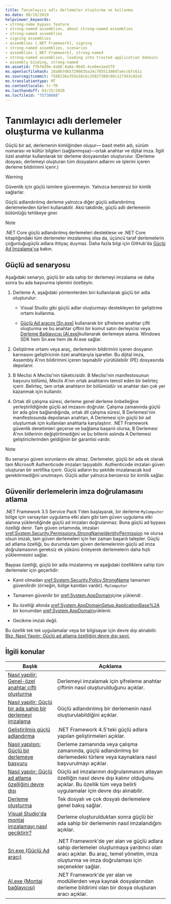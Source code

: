 ```yaml
---
title: Tanımlayıcı adlı derlemeler oluşturma ve kullanma
ms.date: 08/19/2019
helpviewer_keywords:
- strong-name bypass feature
- strong-named assemblies, about strong-named assemblies
- strong-named assemblies
- signing assemblies
- assemblies [.NET Framework], signing
- strong-named assemblies, scenarios
- assemblies [.NET Framework], strong-named
- strong-named assemblies, loading into trusted application domains
- assembly binding, strong-named
ms.assetid: ffbf6d9e-4a88-4a8a-9645-4ce0ee1ee5f9
ms.openlocfilehash: 18a0b7d657290835a34c705513d0d7a4ccbfc61c
ms.sourcegitcommit: 7588136e355e10cbc2582f389c90c127363c02a5
ms.translationtype: MT
ms.contentlocale: tr-TR
ms.lasthandoff: 03/15/2020
ms.locfileid: "75738688"
---
```

# <a name="create-and-use-strong-named-assemblies"></a>Tanımlayıcı adlı derlemeler oluşturma ve kullanma

Güçlü bir ad, derlemenin kimliğinden oluşur— basit metin adı, sürüm numarası ve kültür bilgileri (sağlanmışsa)—ortak anahtar ve dijital imza. İlgili özel anahtar kullanılarak bir derleme dosyasından oluşturulur. (Derleme dosyası, derlemeyi oluşturan tüm dosyaların adlarını ve işlerini içeren derleme bildirimini içerir.)

> [!WARNING]
> Güvenlik için güçlü isimlere güvenmeyin. Yalnızca benzersiz bir kimlik sağlarlar.

Güçlü adlandırılmış derleme yalnızca diğer güçlü adlandırılmış derlemelerden türleri kullanabilir. Aksi takdirde, güçlü adlı derlemenin bütünlüğü tehlikeye girer.

> [!NOTE]
> .NET Core güçlü adlandırılmış derlemeleri desteklese ve .NET Core kitaplığındaki tüm derlemeler imzalanmış olsa da, üçüncü taraf derlemelerin çoğunluğugüçlü adlara ihtiyaç duymaz. Daha fazla bilgi için GitHub'da [Güçlü Ad İmzalama'ya](https://github.com/dotnet/runtime/blob/master/docs/project/strong-name-signing.md) bakın.

## <a name="strong-name-scenario"></a>Güçlü ad senaryosu

Aşağıdaki senaryo, güçlü bir ada sahip bir derlemeyi imzalama ve daha sonra bu ada başvurma işlemini özetleyin.

1. Derleme A, aşağıdaki yöntemlerden biri kullanılarak güçlü bir adla oluşturulur:

    - Visual Studio gibi güçlü adlar oluşturmayı destekleyen bir geliştirme ortamı kullanma.

    - [Güçlü Ad aracını (Sn.exe)](../../framework/tools/sn-exe-strong-name-tool.md) kullanarak bir şifreleme anahtar çifti oluşturma ve bu anahtar çiftini bir komut satırı derleyicisi veya [Derleme Bağlayıcısı (Al.exe)](../../framework/tools/al-exe-assembly-linker.md)kullanarak derlemeye atama. Windows SDK hem Sn.exe hem de Al.exe sağlar.

2. Geliştirme ortamı veya araç, derlemenin bildirimini içeren dosyanın karmasını geliştiricinin özel anahtarıyla işaretler. Bu dijital imza, Assembly A'nın bildirimini içeren taşınabilir yürütülebilir (PE) dosyasında depolanır.

3. B Meclisi A Meclisi'nin tüketicisidir. B Meclisi'nin manifestosunun başvuru bölümü, Meclis A'nın ortak anahtarını temsil eden bir belirteç içerir. Belirteç, tam ortak anahtarın bir bölümüdür ve anahtar dan çok yer kazanmak için kullanılır.

4. Ortak dil çalışma süresi, derleme genel derleme önbelleğine yerleştirildiğinde güçlü ad imzasını doğrular. Çalışma zamanında güçlü bir ada göre bağlandığında, ortak dil çalışma süresi, B Derlemesi'nin manifestosunda depolanan anahtarı, A Derlemesi için güçlü bir ad oluşturmak için kullanılan anahtarla karşılaştırır. .NET Framework güvenlik denetimleri geçerse ve bağlama başarılı olursa, B Derlemesi A'nın bitlerinin değiştirilmediğini ve bu bitlerin aslında A Derlemesi geliştiricilerinden geldiğinin bir garantisi vardır.

> [!NOTE]
> Bu senaryo güven sorunlarını ele almaz. Derlemeler, güçlü bir ada ek olarak tam Microsoft Authenticode imzaları taşıyabilir. Authenticode imzaları güven oluşturan bir sertifika içerir. Güçlü adların bu şekilde imzalanacak kod gerektirmediğini unutmayın. Güçlü adlar yalnızca benzersiz bir kimlik sağlar.

## <a name="bypass-signature-verification-of-trusted-assemblies"></a>Güvenilir derlemelerin imza doğrulamasını atlama

.NET Framework 3.5 Service Pack 1'den başlayarak, bir derleme `MyComputer` bölge için varsayılan uygulama etki alanı gibi tam güven uygulama etki alanına yüklendiğinde güçlü ad imzaları doğrulanmaz. Buna güçlü ad bypass özelliği denir. Tam güven ortamında, imzaları <xref:System.Security.Permissions.StrongNameIdentityPermission> ne olursa olsun imzalı, tam güven derlemeleri için her zaman başarılı talepler. Güçlü ad atlama özelliği, bu durumda tam güven derlemelerinin güçlü ad imza doğrulamasının gereksiz ek yükünü önleyerek derlemelerin daha hızlı yüklenmesini sağlar.

Baypas özelliği, güçlü bir adla imzalanmış ve aşağıdaki özelliklere sahip tüm derlemeler için geçerlidir:

- Kanıt olmadan <xref:System.Security.Policy.StrongName> tamamen güvenilirdir (örneğin, bölge kanıtları vardır). `MyComputer`

- Tamamen güvenilir bir <xref:System.AppDomain>içine yüklendi .

- Bu özelliği altında <xref:System.AppDomainSetup.ApplicationBase%2A> bir konumdan <xref:System.AppDomain>yüklenir.

- Gecikme imzalı değil.

Bu özellik tek tek uygulamalar veya bir bilgisayar için devre dışı alınabilir. [Bkz. Nasıl Yapılır: Güçlü ad atlama özelliğini devre dışı sayıl.](disable-strong-name-bypass-feature.md)

## <a name="related-topics"></a>İlgili konular

|Başlık|Açıklama|
|-----------|-----------------|
|[Nasıl yapilir: Genel-özel anahtar çifti oluşturma](create-public-private-key-pair.md)|Derlemeyi imzalamak için şifreleme anahtar çiftinin nasıl oluşturulduğunu açıklar.|
|[Nasıl yapilir: Güçlü bir ada sahip bir derlemeyi imzalama](sign-strong-name.md)|Güçlü adlandırılmış bir derlemenin nasıl oluşturulabildiğini açıklar.|
|[Geliştirilmiş güçlü adlandırma](enhanced-strong-naming.md)|.NET Framework 4.5'teki güçlü adlara yapılan geliştirmeleri açıklar.|
|[Nasıl yapılsın: Güçlü bir derlemeye başvuru](reference-strong-named.md)|Derleme zamanında veya çalışma zamanında, güçlü adlandırılmış bir derlemedeki türlere veya kaynaklara nasıl başvurulmayı açıklar.|
|[Nasıl yapılır: Güçlü ad atlama özelliğini devre dışı](disable-strong-name-bypass-feature.md)|Güçlü ad imzalarının doğrulanmasını atlayan özelliğin nasıl devre dışı kalınır olduğunu açıklar. Bu özellik tüm veya belirli uygulamalar için devre dışı alınabilir.|
|[Derleme oluşturma](create.md)|Tek dosyalı ve çok dosyalı derlemelere genel bakış sağlar.|
|[Visual Studio'da montaj imzalamayı nasıl geciktirir?](/visualstudio/ide/managing-assembly-and-manifest-signing#how-to-sign-an-assembly-in-visual-studio)|Derleme oluşturulduktan sonra güçlü bir ada sahip bir derlemenin nasıl imzalandığını açıklar.|
|[Sn.exe (Güçlü Ad aracı)](../../framework/tools/sn-exe-strong-name-tool.md)|.NET Framework'de yer alan ve güçlü adlara sahip derlemeler oluşturmaya yardımcı olan aracı açıklar. Bu araç, temel yönetim, imza oluşturma ve imza doğrulaması için seçenekler sağlar.|
|[Al.exe (Montaj bağlayıcısı)](../../framework/tools/al-exe-assembly-linker.md)|.NET Framework'de yer alan ve modüllerden veya kaynak dosyalarından derleme bildirimi olan bir dosya oluşturan aracı açıklar.|
